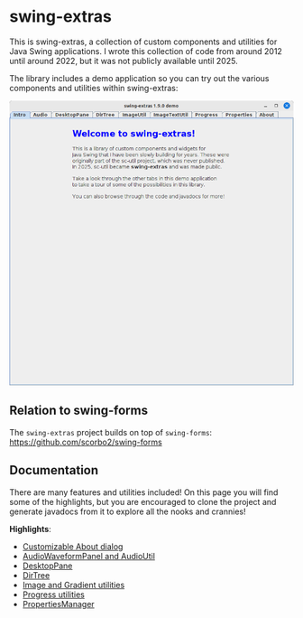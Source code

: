 # swing-extras

This is swing-extras, a collection of custom components and utilities for Java Swing 
applications. I wrote this collection of code from around 2012 until around 2022, but
it was not publicly available until 2025. 

The library includes a demo application so you can try out the various components and
utilities within swing-extras:

![DemoApp](docs/demo_app.png "Demo app")

## Relation to swing-forms

The `swing-extras` project builds on top of `swing-forms`: <https://github.com/scorbo2/swing-forms>

## Documentation

There are many features and utilities included! On this page you will find some of the
highlights, but you are encouraged to clone the project and generate javadocs from
it to explore all the nooks and crannies! 

**Highlights**:

- [Customizable About dialog](docs/about.md)
- [AudioWaveformPanel and AudioUtil](docs/audio.md)
- [DesktopPane](docs/desktoppane.md)
- [DirTree](docs/dirtree.md)
- [Image and Gradient utilities](docs/imageutil.md)
- [Progress utilities](docs/progress.md)
- [PropertiesManager](docs/properties.md)
